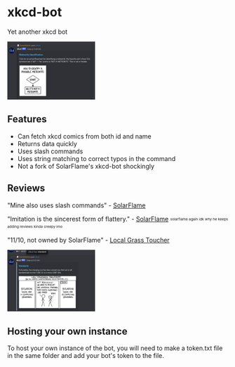 # xkcd-bot
Yet another xkcd bot

<img src="screenshots/getter.png" alt="Example screenshot" width="200"/>

## Features
- Can fetch xkcd comics from both id and name
- Returns data quickly
- Uses slash commands
- Uses string matching to correct typos in the command
- Not a fork of SolarFlame's xkcd-bot shockingly

## Reviews
"Mine also uses slash commands"
\- [SolarFlame](https://github.com/SolarFlame5/)

"Imitation is the sincerest form of flattery."
\- [SolarFlame](https://github.com/SolarFlame5/) <small><sup><sub>solarflame again idk why he keeps adding reviews kinda creepy imo</sub></sup></small>

"11/10, not owned by SolarFlame"
\- [Local Grass Toucher](https://neppkun.me/)

<img src="screenshots/stringmatching.png" alt="Example screenshot" width="200"/>

## Hosting your own instance
To host your own instance of the bot, you will need to make a token.txt file in the same folder and 
add your bot's token to the file.
